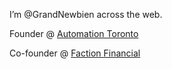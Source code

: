 I’m @GrandNewbien across the web.

Founder @ [Automation Toronto](https://automationtoronto.com) 

Co-founder @ [Faction Financial](https://factionfinancial.com)

